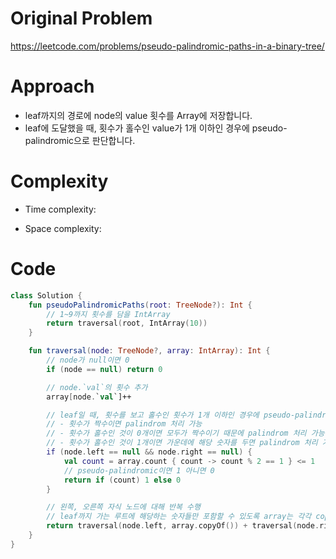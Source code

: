 # Original Problem

https://leetcode.com/problems/pseudo-palindromic-paths-in-a-binary-tree/

# Approach

- leaf까지의 경로에 node의 value 횟수를 Array에 저장합니다.
- leaf에 도달했을 때, 횟수가 홀수인 value가 1개 이하인 경우에 pseudo-palindromic으로 판단합니다.


# Complexity

- Time complexity:

- Space complexity:

# Code

```kotlin
class Solution {
    fun pseudoPalindromicPaths(root: TreeNode?): Int {
        // 1~9까지 횟수를 담을 IntArray
        return traversal(root, IntArray(10))
    }

    fun traversal(node: TreeNode?, array: IntArray): Int {
        // node가 null이면 0
        if (node == null) return 0

        // node.`val`의 횟수 추가
        array[node.`val`]++

        // leaf일 때, 횟수를 보고 홀수인 횟수가 1개 이하인 경우에 pseudo-palindromic
        // - 횟수가 짝수이면 palindrom 처리 가능
        // - 횟수가 홀수인 것이 0개이면 모두가 짝수이기 때문에 palindrom 처리 가능
        // - 횟수가 홀수인 것이 1개이면 가운데에 해당 숫자를 두면 palindrom 처리 가능
        if (node.left == null && node.right == null) {
            val count = array.count { count -> count % 2 == 1 } <= 1
            // pseudo-palindromic이면 1 아니면 0
            return if (count) 1 else 0
        }

        // 왼쪽, 오른쪽 자식 노드에 대해 반복 수행
        // leaf까지 가는 루트에 해당하는 숫자들만 포함할 수 있도록 array는 각각 copy
        return traversal(node.left, array.copyOf()) + traversal(node.right, array.copyOf())
    }
}
```
